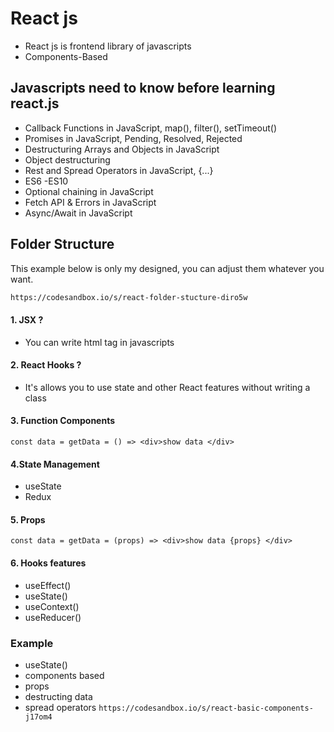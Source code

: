 # React js

- React js is frontend library of javascripts
- Components-Based

## Javascripts need to know before learning react.js

- Callback Functions in JavaScript, map(), filter(), setTimeout()
- Promises in JavaScript, Pending, Resolved, Rejected
- Destructuring Arrays and Objects in JavaScript
- Object destructuring
- Rest and Spread Operators in JavaScript, {...}
- ES6 -ES10
- Optional chaining in JavaScript
- Fetch API & Errors in JavaScript
- Async/Await in JavaScript

## Folder Structure

This example below is only my designed, you can adjust them whatever you want.

```sh
https://codesandbox.io/s/react-folder-stucture-diro5w
```

#### 1. JSX ?

- You can write html tag in javascripts

#### 2. React Hooks ?

- It's allows you to use state and other React features without writing a class

#### 3. Function Components

`const data = getData = () => <div>show data </div>`

#### 4.State Management

- useState
- Redux

#### 5. Props

`const data = getData = (props) => <div>show data {props} </div>`

#### 6. Hooks features

- useEffect()
- useState()
- useContext()
- useReducer()

### Example

- useState()
- components based
- props
- destructing data
- spread operators
  `https://codesandbox.io/s/react-basic-components-j17om4`
